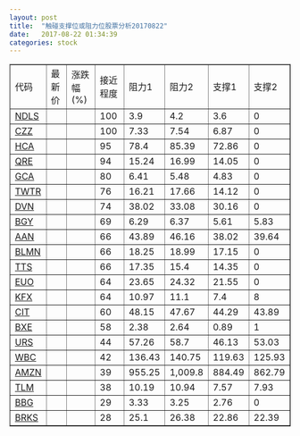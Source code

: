 ```yaml
---
layout: post
title:  "触碰支撑位或阻力位股票分析20170822"
date:   2017-08-22 01:34:39
categories: stock
---
```

<script type="text/javascript">
var stockList = []
stockList.push('gb_ndls');
stockList.push('gb_czz');
stockList.push('gb_hca');
stockList.push('gb_qre');
stockList.push('gb_gca');
stockList.push('gb_twtr');
stockList.push('gb_dvn');
stockList.push('gb_bgy');
stockList.push('gb_aan');
stockList.push('gb_blmn');
stockList.push('gb_tts');
stockList.push('gb_euo');
stockList.push('gb_kfx');
stockList.push('gb_cit');
stockList.push('gb_bxe');
stockList.push('gb_urs');
stockList.push('gb_wbc');
stockList.push('gb_amzn');
stockList.push('gb_tlm');
stockList.push('gb_bbg');
stockList.push('gb_brks');
</script>
<table border="1">
 <tr>
 <td>代码</td>
 <td>最新价</td>
 <td>涨跌幅(%)</td>
 <td>接近程度</td>
 <td>阻力1</td>
 <td>阻力2</td>
 <td>支撑1</td>
 <td>支撑2</td>
</tr>
  <tr id="ndls" class="green">
  <td><a href="http://stock.finance.sina.com.cn/usstock/quotes/NDLS.html" target="_blank">NDLS</a></td><td></td><td></td><td>100</td><td>3.9</td><td>4.2</td><td>3.6</td><td>0</td></tr>
  <tr id="czz" class="red">
  <td><a href="http://stock.finance.sina.com.cn/usstock/quotes/CZZ.html" target="_blank">CZZ</a></td><td></td><td></td><td>100</td><td>7.33</td><td>7.54</td><td>6.87</td><td>0</td></tr>
  <tr id="hca" class="red">
  <td><a href="http://stock.finance.sina.com.cn/usstock/quotes/HCA.html" target="_blank">HCA</a></td><td></td><td></td><td>95</td><td>78.4</td><td>85.39</td><td>72.86</td><td>0</td></tr>
  <tr id="qre" class="red">
  <td><a href="http://stock.finance.sina.com.cn/usstock/quotes/QRE.html" target="_blank">QRE</a></td><td></td><td></td><td>94</td><td>15.24</td><td>16.99</td><td>14.05</td><td>0</td></tr>
  <tr id="gca" class="green">
  <td><a href="http://stock.finance.sina.com.cn/usstock/quotes/GCA.html" target="_blank">GCA</a></td><td></td><td></td><td>80</td><td>6.41</td><td>5.48</td><td>4.83</td><td>0</td></tr>
  <tr id="twtr" class="red">
  <td><a href="http://stock.finance.sina.com.cn/usstock/quotes/TWTR.html" target="_blank">TWTR</a></td><td></td><td></td><td>76</td><td>16.21</td><td>17.66</td><td>14.12</td><td>0</td></tr>
  <tr id="dvn" class="green">
  <td><a href="http://stock.finance.sina.com.cn/usstock/quotes/DVN.html" target="_blank">DVN</a></td><td></td><td></td><td>74</td><td>38.02</td><td>33.08</td><td>30.16</td><td>0</td></tr>
  <tr id="bgy" class="red">
  <td><a href="http://stock.finance.sina.com.cn/usstock/quotes/BGY.html" target="_blank">BGY</a></td><td></td><td></td><td>69</td><td>6.29</td><td>6.37</td><td>5.61</td><td>5.83</td></tr>
  <tr id="aan" class="red">
  <td><a href="http://stock.finance.sina.com.cn/usstock/quotes/AAN.html" target="_blank">AAN</a></td><td></td><td></td><td>66</td><td>43.89</td><td>46.16</td><td>38.02</td><td>39.64</td></tr>
  <tr id="blmn" class="green">
  <td><a href="http://stock.finance.sina.com.cn/usstock/quotes/BLMN.html" target="_blank">BLMN</a></td><td></td><td></td><td>66</td><td>18.25</td><td>18.99</td><td>17.15</td><td>0</td></tr>
  <tr id="tts" class="green">
  <td><a href="http://stock.finance.sina.com.cn/usstock/quotes/TTS.html" target="_blank">TTS</a></td><td></td><td></td><td>66</td><td>17.35</td><td>15.4</td><td>14.35</td><td>0</td></tr>
  <tr id="euo" class="green">
  <td><a href="http://stock.finance.sina.com.cn/usstock/quotes/EUO.html" target="_blank">EUO</a></td><td></td><td></td><td>64</td><td>23.65</td><td>24.32</td><td>21.55</td><td>0</td></tr>
  <tr id="kfx" class="green">
  <td><a href="http://stock.finance.sina.com.cn/usstock/quotes/KFX.html" target="_blank">KFX</a></td><td></td><td></td><td>64</td><td>10.97</td><td>11.1</td><td>7.4</td><td>8</td></tr>
  <tr id="cit" class="green">
  <td><a href="http://stock.finance.sina.com.cn/usstock/quotes/CIT.html" target="_blank">CIT</a></td><td></td><td></td><td>60</td><td>48.15</td><td>47.67</td><td>44.29</td><td>43.89</td></tr>
  <tr id="bxe" class="red">
  <td><a href="http://stock.finance.sina.com.cn/usstock/quotes/BXE.html" target="_blank">BXE</a></td><td></td><td></td><td>58</td><td>2.38</td><td>2.64</td><td>0.89</td><td>1</td></tr>
  <tr id="urs" class="green">
  <td><a href="http://stock.finance.sina.com.cn/usstock/quotes/URS.html" target="_blank">URS</a></td><td></td><td></td><td>44</td><td>57.26</td><td>58.7</td><td>46.13</td><td>53.03</td></tr>
  <tr id="wbc" class="green">
  <td><a href="http://stock.finance.sina.com.cn/usstock/quotes/WBC.html" target="_blank">WBC</a></td><td></td><td></td><td>42</td><td>136.43</td><td>140.75</td><td>119.63</td><td>125.93</td></tr>
  <tr id="amzn" class="red">
  <td><a href="http://stock.finance.sina.com.cn/usstock/quotes/AMZN.html" target="_blank">AMZN</a></td><td></td><td></td><td>39</td><td>955.25</td><td>1,009.8</td><td>884.49</td><td>862.79</td></tr>
  <tr id="tlm" class="green">
  <td><a href="http://stock.finance.sina.com.cn/usstock/quotes/TLM.html" target="_blank">TLM</a></td><td></td><td></td><td>38</td><td>10.19</td><td>10.94</td><td>7.57</td><td>7.93</td></tr>
  <tr id="bbg" class="green">
  <td><a href="http://stock.finance.sina.com.cn/usstock/quotes/BBG.html" target="_blank">BBG</a></td><td></td><td></td><td>29</td><td>3.33</td><td>3.25</td><td>2.76</td><td>0</td></tr>
  <tr id="brks" class="red">
  <td><a href="http://stock.finance.sina.com.cn/usstock/quotes/BRKS.html" target="_blank">BRKS</a></td><td></td><td></td><td>28</td><td>25.1</td><td>26.38</td><td>22.86</td><td>22.39</td></tr>
</table>
